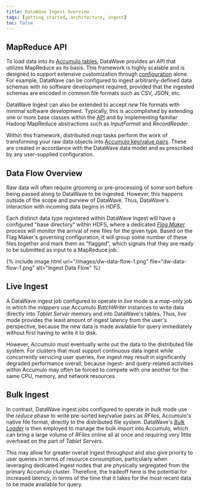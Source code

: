 ```yaml
---
title: DataWave Ingest Overview
tags: [getting_started, architecture, ingest]
toc: false
---
```


## MapReduce API

To load data into its [Accumulo tables](../getting-started/data-model), DataWave provides an API that utilizes MapReduce
as its basis. This framework is highly scalable and is designed to support extensive customization through
[configuration](configuration) alone. For example, DataWave can be configured to ingest arbitrarily-defined data schemas
with no software development required, provided that the ingested schemas are encoded in common file formats such as CSV,
JSON, etc.

DataWave Ingest can also be extended to accept *new* file formats with minimal software development. Typically,
this is accomplished by extending one or more base classes within the [API](development) and by implementing
familiar Hadoop MapReduce abstractions such as *InputFormat* and *RecordReader*.
 
Within this framework, distributed *map* tasks perform the work of transforming your raw data objects into [Accumulo
key/value pairs][acc_data_model]. These are created in accordance with the DataWave data model and as prescribed by any
user-supplied configuration.

## Data Flow Overview

Raw data will often require grooming or pre-processing of some sort before being passed along to DataWave to be ingested.
However, this happens outside of the scope and purview of DataWave. Thus, DataWave's interaction with incoming data begins
in HDFS.

Each distinct data type registered within DataWave Ingest will have a configured "base directory" within HDFS, where a
dedicated *[Flag Maker](data-flow#the-flag-maker)* process will monitor the arrival of new files for the given type. Based on the Flag Maker's governing
configuration, it will group some number of these files together and mark them as "flagged", which signals that they are
ready to be submitted as input to a MapReduce job.

{% include image.html url="/images/dw-data-flow-1.png" file="dw-data-flow-1.png" alt="Ingest Data Flow" %}

## Live Ingest

A DataWave ingest job configured to operate in *live* mode is a *map*-only job in which the *mappers* use Accumulo
*BatchWriter* instances to write data directly into *Tablet Server* memory and into DataWave's tables.
Thus, *live* mode provides the least amount of ingest latency from the user's perspective, because the new data is
made available for query immediately without first having to write it to disk.

However, Accumulo must eventually write out the data to the distributed file system. For clusters that must support
continuous data ingest while concurrently servicing user queries, *live* ingest may result in significantly degraded
performance overall, because ingest- and query-related activities within Accumulo may often be forced to compete with
one another for the same CPU, memory, and network resources.

## Bulk Ingest

In contrast, DataWave ingest jobs configured to operate in *bulk* mode use the *reduce* phase to write pre-sorted key/value
pairs as *RFiles*, Accumulo's native file format, directly to the distributed file system. DataWave's *[Bulk Loader](data-flow#bulk-loader)*
is then employed to manage the bulk import into Accumulo, which can bring a large volume of *RFiles* online all at once
and requiring very little overhead on the part of *Tablet Servers*.

This may allow for greater overall ingest throughput and also give priority to user queries in terms of resource
consumption, particularly when leveraging dedicated ingest nodes that are physically segregated from the primary Accumulo
cluster. Therefore, the tradeoff here is the potential for increased latency, in terms of the time that it takes
for the most recent data to be made available for query.

[acc_data_model]: https://accumulo.apache.org/1.8/accumulo_user_manual.html#_data_model